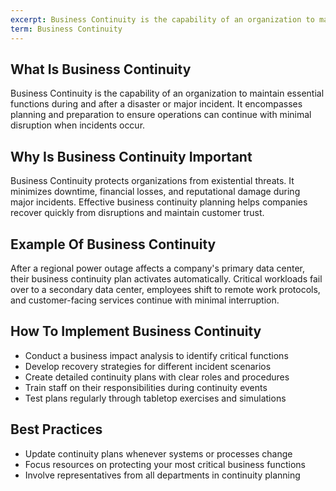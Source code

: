 ```yaml
---
excerpt: Business Continuity is the capability of an organization to maintain essential functions during and after a disaster or major incident.
term: Business Continuity
---
```

## What Is Business Continuity

Business Continuity is the capability of an organization to maintain essential functions during and after a disaster or major incident. It encompasses planning and preparation to ensure operations can continue with minimal disruption when incidents occur.

## Why Is Business Continuity Important

Business Continuity protects organizations from existential threats. It minimizes downtime, financial losses, and reputational damage during major incidents. Effective business continuity planning helps companies recover quickly from disruptions and maintain customer trust.

## Example Of Business Continuity

After a regional power outage affects a company's primary data center, their business continuity plan activates automatically. Critical workloads fail over to a secondary data center, employees shift to remote work protocols, and customer-facing services continue with minimal interruption.

## How To Implement Business Continuity

- Conduct a business impact analysis to identify critical functions
- Develop recovery strategies for different incident scenarios
- Create detailed continuity plans with clear roles and procedures
- Train staff on their responsibilities during continuity events
- Test plans regularly through tabletop exercises and simulations

## Best Practices

- Update continuity plans whenever systems or processes change
- Focus resources on protecting your most critical business functions
- Involve representatives from all departments in continuity planning
